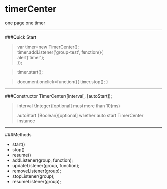 timerCenter
===========

one page one timer


----------
###Quick Start

> var timer=new TimerCenter();<br />
> timer.addListener('group-test', function(){<br />
>	alert('timer');<br />
>});<br />

> timer.start();

> document.onclick=function(){
>	timer.stop();
>}

---------

###Constructor
TimerCenter([interval], [autoStart]);
> 
> interval {Integer}[optional] must more than 10(ms)
> 
> autoStart {Boolean}[optional] whether auto start TimerCenter instance

---------
###Methods

- start()
- stop()
- resume()
- addListener(group, function);
- updateListener(group, function);
- removeListener(group);
- stopListener(group);
- resumeListener(group);